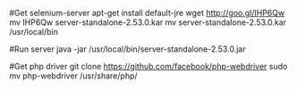 #Get selenium-server 
apt-get install default-jre
wget http://goo.gl/IHP6Qw
mv IHP6Qw server-standalone-2.53.0.kar
mv server-standalone-2.53.0.kar /usr/local/bin

#Run server
java -jar /usr/local/bin/server-standalone-2.53.0.jar

#Get php driver
git clone https://github.com/facebook/php-webdriver
sudo mv php-webdriver /usr/share/php/
